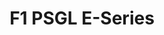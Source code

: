 ---
layout: seasons_archive
slug: eseries
title: F1 PSGL E-Series
description: F1 PSGL E-Series
permalink: '/:categories/:title'
category: f1
menu_title: F1 PSGL E-Series Standings
menu_icon: /assets/site-img/f1-48x48.png
menu_hide: true
tiers:
    - { name: 'Season 1', no_drivers: true, file_format: 'jpg' }
    - { name: 'Season 2', no_drivers: true }
    - { name: 'Season 3', no_drivers: true }
    - { name: 'Season 4', no_drivers: true }
---